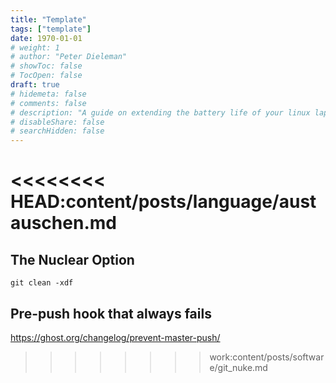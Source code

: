 ```yaml
---
title: "Template"
tags: ["template"]
date: 1970-01-01
# weight: 1
# author: "Peter Dieleman"
# showToc: false
# TocOpen: false
draft: true
# hidemeta: false
# comments: false
# description: "A guide on extending the battery life of your linux laptop"
# disableShare: false
# searchHidden: false
---
```


<<<<<<<< HEAD:content/posts/language/austauschen.md
========
## The Nuclear Option

`git clean -xdf`

## Pre-push hook that always fails

<https://ghost.org/changelog/prevent-master-push/>
>>>>>>>> work:content/posts/software/git_nuke.md
